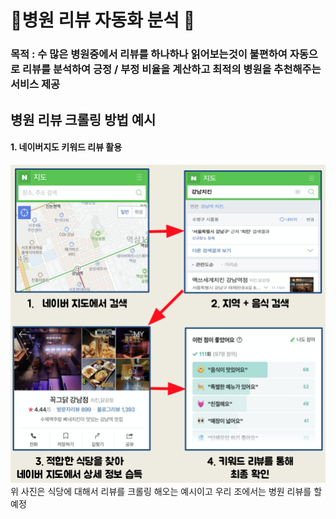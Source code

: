 # 🏥병원 리뷰 자동화 분석 📝

### 목적 : 수 많은 병원중에서 리뷰를 하나하나 읽어보는것이 불편하여 자동으로 리뷰를 분석하여 긍정 / 부정 비율을 계산하고 최적의 병원을 추천해주는 서비스 제공

## 병원 리뷰 크롤링 방법 예시

#### 1. 네이버지도 키워드 리뷰 활용

![네이버지도](https://github.com/seunggyo9/open_source/blob/master/%EB%84%A4%EC%9D%B4%EB%B2%84%EC%A7%80%EB%8F%84.png)
위 사진은 식당에 대해서 리뷰를 크롤링 해오는 예시이고 우리 조에서는 병원 리뷰를 할 예정 
